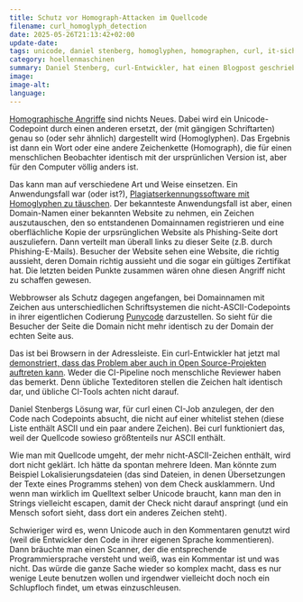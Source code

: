 ```yaml
---
title: Schutz vor Homograph-Attacken im Quellcode
filename: curl_homoglyph_detection
date: 2025-05-26T21:13:42+02:00
update-date:
tags: unicode, daniel stenberg, homoglyphen, homographen, curl, it-sicherheit, phishing
category: hoellenmaschinen
summary: Daniel Stenberg, curl-Entwickler, hat einen Blogpost geschrieben, wie man sich gegen Angriffe mit versteckten Homographen im Quellcode wehrt.
image:
image-alt:
language:
---
```


[Homographische Angriffe](https://de.wikipedia.org/wiki/Homographischer_Angriff) sind nichts Neues. Dabei wird ein Unicode-Codepoint durch einen anderen ersetzt, der (mit gängigen Schriftarten) genau so (oder sehr ähnlich) dargestellt wird (Homoglyphen). Das Ergebnis ist dann ein Wort oder eine andere Zeichenkette (Homograph), die für einen menschlichen Beobachter identisch mit der ursprünlichen Version ist, aber für den Computer völlig anders ist.

Das kann man auf verschiedene Art und Weise einsetzen. Ein Anwendungsfall war (oder ist?), [Plagiatserkennungssoftware mit Homoglyphen zu täuschen](https://eprints.whiterose.ac.uk/id/eprint/112665/1/paper_247v2.pdf). Der bekannteste Anwendungsfall ist aber, einen Domain-Namen einer bekannten Website zu nehmen, ein Zeichen auszutauschen, den so entstandenen Domainnamen registrieren und eine oberflächliche Kopie der urpsrünglichen Website als Phishing-Seite dort auszuliefern. Dann verteilt man überall links zu dieser Seite (z.B. durch Phishing-E-Mails). Besucher der Website sehen eine Website, die richtig aussieht, deren Domain richtig aussieht und die sogar ein gültiges Zertifikat hat. Die letzten beiden Punkte zusammen wären ohne diesen Angriff nicht zu schaffen gewesen.

Webbrowser als Schutz dagegen angefangen, bei Domainnamen mit Zeichen aus unterschiedlichen Schriftsystemen die nicht-ASCII-Codepoints in ihrer eigentlichen Codierung [Punycode](https://de.wikipedia.org/wiki/Punycode) darzustellen. So sieht für die Besucher der Seite die Domain nicht mehr identisch zu der Domain der echten Seite aus.

Das ist bei Browsern in der Adressleiste. Ein curl-Entwickler hat jetzt mal [demonstriert, dass das Problem aber auch in Open Source-Projekten auftreten kann](https://daniel.haxx.se/blog/2025/05/16/detecting-malicious-unicode/). Weder die CI-Pipeline noch menschliche Reviewer haben das bemerkt. Denn übliche Texteditoren stellen die Zeichen halt identisch dar, und übliche CI-Tools achten nicht darauf.

Daniel Stenbergs Lösung war, für curl einen CI-Job anzulegen, der den Code nach Codepoints absucht, die nicht auf einer whitelist stehen (diese Liste enthält ASCII und ein paar andere Zeichen). Bei curl funktioniert das, weil der Quellcode sowieso größtenteils nur ASCII enthält.

Wie man mit Quellcode umgeht, der mehr nicht-ASCII-Zeichen enthält, wird dort nicht geklärt. Ich hätte da spontan mehrere Ideen. Man könnte zum Beispiel Lokalisierungsdateien (das sind Dateien, in denen Übersetzungen der Texte eines Programms stehen) von dem Check ausklammern. Und wenn man wirklich im Quelltext selber Unicode braucht, kann man den in Strings vielleicht escapen, damit der Check nicht darauf anspringt (und ein Mensch sofort sieht, dass dort ein anderes Zeichen steht).

Schwieriger wird es, wenn Unicode auch in den Kommentaren genutzt wird (weil die Entwickler den Code in ihrer eigenen Sprache kommentieren). Dann bräuchte man einen Scanner, der die entsprechende Programmiersprache versteht und weiß, was ein Kommentar ist und was nicht. Das würde die ganze Sache wieder so komplex macht, dass es nur wenige Leute benutzen wollen und irgendwer vielleicht doch noch ein Schlupfloch findet, um etwas einzuschleusen.
